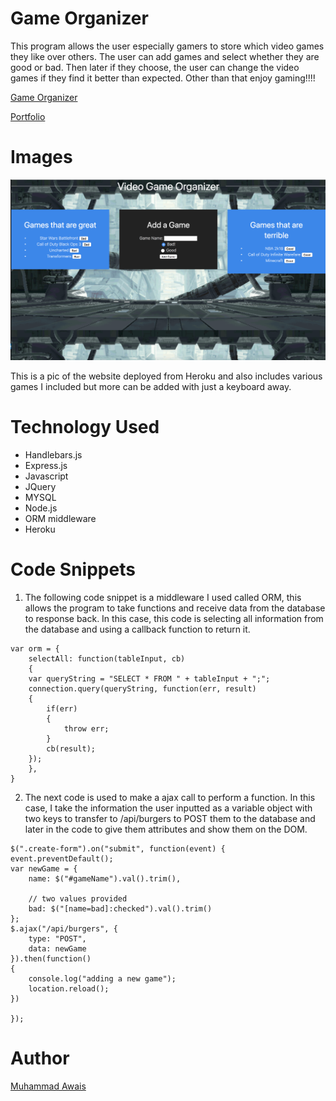 # Game Organizer

This program allows the user especially gamers to store which video games they like over others. The user can add games and select whether they are good or bad. Then later if they choose, the user can change the video games if they find it better than expected. Other than that enjoy gaming!!!!

[Game Organizer](https://burghammad.herokuapp.com/)

[Portfolio](https://mawais54013.github.io/New-Portfolio/)

# Images

![website](public/assets/images/Screen1.png)

This is a pic of the website deployed from Heroku and also includes various games I included but more can be added with just a keyboard away.


# Technology Used
- Handlebars.js
- Express.js
- Javascript
- JQuery
- MYSQL
- Node.js
- ORM middleware
- Heroku

# Code Snippets
1) The following code snippet is a middleware I used called ORM, this allows the program to take functions and receive data from the database to response back. In this case, this code is selecting all information from the database and using a callback function to return it. 
```
var orm = {
    selectAll: function(tableInput, cb)
    {
    var queryString = "SELECT * FROM " + tableInput + ";";
    connection.query(queryString, function(err, result)
    {
        if(err)
        {
            throw err;
        }
        cb(result);
    });
    },
}
```
2) The next code is used to make a ajax call to perform a function. In this case, I take the information the user inputted as a variable object with two keys to transfer to /api/burgers to POST them to the database and later in the code to give them attributes and show them on the DOM. 
```
$(".create-form").on("submit", function(event) {
event.preventDefault();
var newGame = {
    name: $("#gameName").val().trim(),

    // two values provided 
    bad: $("[name=bad]:checked").val().trim()
};
$.ajax("/api/burgers", {
    type: "POST",
    data: newGame
}).then(function()
{
    console.log("adding a new game");
    location.reload();
})

});
```

# Author 
[Muhammad Awais](https://mawais54013.github.io/New-Portfolio/)
